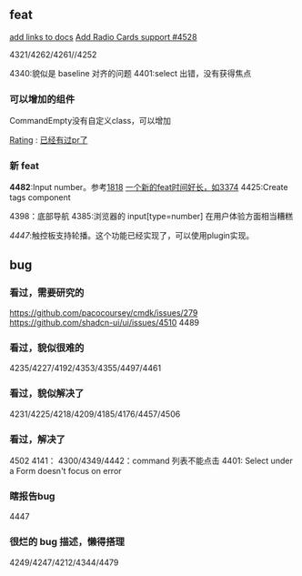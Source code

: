 ## feat
[add links to docs](https://github.com/shadcn-ui/ui/issues/4536)
[Add Radio Cards support #4528](https://github.com/shadcn-ui/ui/issues/4528)

4321/4262/4261//4252

4340:貌似是 baseline 对齐的问题
4401:select 出错，没有获得焦点


### 可以增加的组件
CommandEmpty没有自定义class，可以增加

[Rating](https://mui.com/material-ui/react-rating/) : [已经有过pr了](https://github.com/shadcn-ui/ui/pull/2951)


### 新 feat


**4482**:Input number。参考[1818](https://github.com/shadcn-ui/ui/pull/1818)
		[一个新的feat时间好长，如3374](https://github.com/shadcn-ui/ui/pull/3374)
4425:Create tags component

4398：底部导航
4385:浏览器的 input[type=number] 在用户体验方面相当糟糕


*4447*:触控板支持轮播。这个功能已经实现了，可以使用plugin实现。

## bug

### 看过，需要研究的
https://github.com/pacocoursey/cmdk/issues/279
https://github.com/shadcn-ui/ui/issues/4510
4489


### 看过，貌似很难的

4235/4227/4192/4353/4355/4497/4461


### 看过，貌似解决了

4231/4225/4218/4209/4185/4176/4457/4506


### 看过，解决了
4502
4141：
4300/4349/4442：command 列表不能点击
4401: Select under a Form doesn't focus on error

### 瞎报告bug
4447


### 很烂的 bug 描述，懒得搭理

4249/4247/4212/4344/4479
